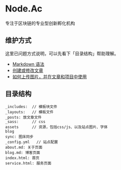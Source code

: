 # Node.Ac

专注于区块链的专业型创新孵化机构

## 维护方式

这里已问题方式说明，可以先看下「目录结构」帮助理解。

* [Markdown 语法](https://github.com/tinyao/node.ac/wiki/Markdown-基础语法)
* [创建或修改文章](https://github.com/tinyao/node.ac/wiki/创建-修改文章)
* [如何上传图片，并在文章和项目中使用](https://github.com/tinyao/node.ac/wiki/如何上传图片，图床的使用)


## 目录结构

```
_includes:  // 模板块文件
_layouts:   // 模板文件
_posts: 放文章文件
_sass:      // css
assets      // 资源，包括css/js、以及站点图片、字体
blog
sync: 图床同步
_config.yml   // 站点配置
about.md: 关于页面
blog.md: 博客页面
index.html: 首页
service.html: 服务页面
```